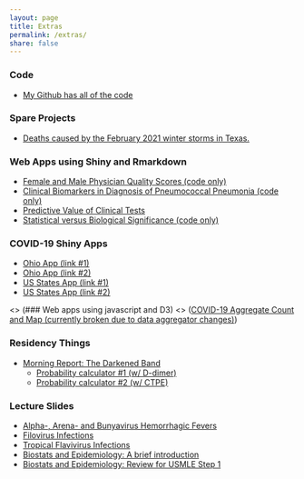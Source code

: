 ```yaml
---
layout: page
title: Extras
permalink: /extras/
share: false
---
```


### Code
+ [My Github has all of the code](https://github.com/ausmeyer)

### Spare Projects
+ [Deaths caused by the February 2021 winter storms in Texas.](http://meyerlab.org/TexasWinterStormDeaths)

### Web Apps using Shiny and Rmarkdown
+ [Female and Male Physician Quality Scores (code only)](https://github.com/ausmeyer/male_female_example)  
+ [Clinical Biomarkers in Diagnosis of Pneumococcal Pneumonia (code only)](https://github.com/ausmeyer/pneumococcal_etiology_hiv)  
+ [Predictive Value of Clinical Tests](https://ausmeyer.shinyapps.io/predictive_value_shiny)  
+ [Statistical versus Biological Significance (code only)](https://github.com/ausmeyer/statistical_biological_significance)  

### COVID-19 Shiny Apps
+ [Ohio App (link #1)](http://covidtrackingohio.org/)  
+ [Ohio App (link #2)](https://ausmeyer.shinyapps.io/covid_ohio_dash/)  
+ [US States App (link #1)](http://covidtrackingus.org/)  
+ [US States App (link #2)](https://ausmeyer.shinyapps.io/covid_states/)  

<> (### Web apps using javascript and D3)
<> ([COVID-19 Aggregate Count and Map (currently broken due to data aggregator changes)](http://meyerlab.org/covid_d3_test))

### Residency Things
+ [Morning Report: The Darkened Band](https://ausmeyer.shinyapps.io/morningreport_03202019/)  
	+ [Probability calculator #1 (w/ D-dimer)](https://ausmeyer.shinyapps.io/morningreport_03202019/#34)  
	+ [Probability calculator #2 (w/ CTPE)](https://ausmeyer.shinyapps.io/morningreport_03202019/#38)

### Lecture Slides
+ [Alpha-, Arena- and Bunyavirus Hemorrhagic Fevers](http://meyerlab.org/lecture_alpha_arena_bunya)  
+ [Filovirus Infections](http://meyerlab.org/lecture_filovirus)  
+ [Tropical Flavivirus Infections](http://meyerlab.org/lecture_flavivirus)  
+ [Biostats and Epidemiology: A brief introduction](http://meyerlab.org/intro-biostats-epi)  
+ [Biostats and Epidemiology: Review for USMLE Step 1](http://meyerlab.org/usmle-biostats-epi)  











































